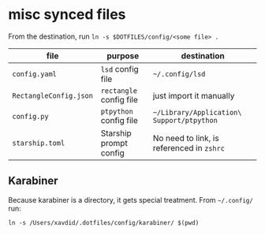 # misc synced files

From the destination, run `ln -s $DOTFILES/config/<some file> .`

| file                   | purpose                 | destination                               |
| ---------------------- | ----------------------- | ----------------------------------------- |
| `config.yaml`          | `lsd` config file       | `~/.config/lsd`                           |
| `RectangleConfig.json` | `rectangle` config file | just import it manually                   |
| `config.py`            | `ptpython` config file  | `~/Library/Application\ Support/ptpython` |
| `starship.toml`        | Starship prompt config  | No need to link, is referenced in `zshrc` |

## Karabiner

Because karabiner is a directory, it gets special treatment. From `~/.config/` run:

`ln -s /Users/xavdid/.dotfiles/config/karabiner/ $(pwd)`
